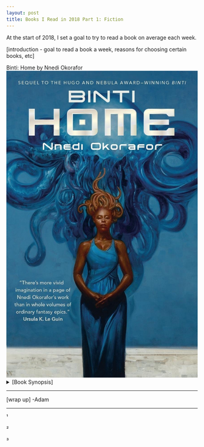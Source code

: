```yaml
---
layout: post
title: Books I Read in 2018 Part 1: Fiction
---
```


At the start of 2018, I set a goal to try to read a book on average each week. 

[introduction - goal to read a book a week, reasons for choosing certain books, etc]

<div class="mediatitle">Binti: Home by Nnedi Okorafor<div>
<div class="mediaoverview row">
	<img class="mediaimg column" src="/../images/bintihome.jpg">
	<div class="mediatext row">
		<details>
			<summary>[Book Synopsis]</summary>
			<p>TKTKTK spoilers and thoughts?</p>
		</details>
	</div>
</div>

***
[wrap up]
-Adam


***
¹

²

³

